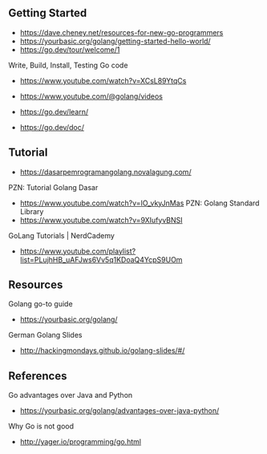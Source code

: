 ## Getting Started

- https://dave.cheney.net/resources-for-new-go-programmers
- https://yourbasic.org/golang/getting-started-hello-world/
- https://go.dev/tour/welcome/1

Write, Build, Install, Testing Go code
- https://www.youtube.com/watch?v=XCsL89YtqCs
- https://www.youtube.com/@golang/videos

- https://go.dev/learn/
- https://go.dev/doc/

## Tutorial

- https://dasarpemrogramangolang.novalagung.com/

PZN: Tutorial Golang Dasar
- https://www.youtube.com/watch?v=IO_vkyJnMas
PZN: Golang Standard Library
- https://www.youtube.com/watch?v=9XIufyvBNSI

GoLang Tutorials | NerdCademy
- https://www.youtube.com/playlist?list=PLujhHB_uAFJws6Vv5q1KDoaQ4YcpS9UOm

## Resources

Golang go-to guide
- https://yourbasic.org/golang/

German Golang Slides
- http://hackingmondays.github.io/golang-slides/#/

## References

Go advantages over Java and Python
- https://yourbasic.org/golang/advantages-over-java-python/

Why Go is not good
- http://yager.io/programming/go.html
